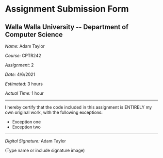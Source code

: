 # Assignment Submission Form

## Walla Walla University -- Department of Computer Science

_Name:_ Adam Taylor

_Course:_ CPTR242

_Assignment:_ 2

_Date:_ 4/6/2021

_Estimated:_ 3 hours

_Actual Time:_ 1 hour

---

I hereby certify that the code included in this assignment is ENTIRELY my own original work, with the following exceptions:

* Exception one
* Exception two

---

_Digital Signature:_ Adam Taylor

(Type name or include signature image)

